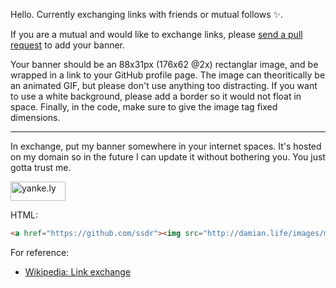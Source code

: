 Hello. Currently exchanging links with friends or mutual follows :sparkles:. 

If you are a mutual and would like to exchange links, please [send a pull request](https://github.com/ssdr/ssdr/edit/master/README.md) to add your banner. 

Your banner should be an 88x31px (176x62 @2x) rectanglar image, and be wrapped in a link to your GitHub profile page. The image can theoritically be an animated GIF, but please don't use anything too distracting. If you want to use a white background, please add a border so it would not float in space. Finally, in the code, make sure to give the image tag fixed dimensions.

---

In exchange, put my banner somewhere in your internet spaces. It's hosted on my domain so in the future I can update it without bothering you. You just gotta trust me.

<img src="http://damian.life/images/mutong.png" width="88" height="31" align="middle" alt="yanke.ly">

HTML:

```html
<a href="https://github.com/ssdr"><img src="http://damian.life/images/mutong.png" width="88" height="31" alt="yanke.ly"></a>
```

For reference:
- [Wikipedia: Link exchange](https://en.wikipedia.org/wiki/Link_exchange)
